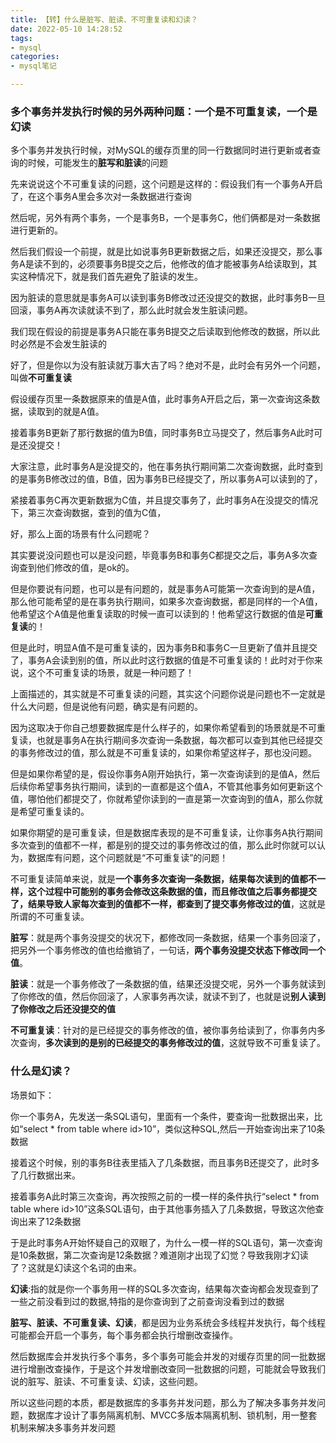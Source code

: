 ```yaml
---
title: 【转】什么是脏写、脏读、不可重复读和幻读？
date: 2022-05-10 14:28:52
tags: 
- mysql
categories:
- mysql笔记

---
```


### 多个事务并发执行时候的另外两种问题：一个是不可重复读，一个是幻读

多个事务并发执行时候，对MySQL的缓存页里的同一行数据同时进行更新或者查询的时候，可能发生的**脏写和脏读**的问题
<!--more-->
先来说说这个不可重复读的问题，这个问题是这样的：假设我们有一个事务A开启了，在这个事务A里会多次对一条数据进行查询

然后呢，另外有两个事务，一个是事务B，一个是事务C，他们俩都是对一条数据进行更新的。

然后我们假设一个前提，就是比如说事务B更新数据之后，如果还没提交，那么事务A是读不到的，必须要事务B提交之后，他修改的值才能被事务A给读取到，其实这种情况下，就是我们首先避免了脏读的发生。

因为脏读的意思就是事务A可以读到事务B修改过还没提交的数据，此时事务B一旦回滚，事务A再次读就读不到了，那么此时就会发生脏读问题。

我们现在假设的前提是事务A只能在事务B提交之后读取到他修改的数据，所以此时必然是不会发生脏读的

好了，但是你以为没有脏读就万事大吉了吗？绝对不是，此时会有另外一个问题，叫做**不可重复读**

假设缓存页里一条数据原来的值是A值，此时事务A开启之后，第一次查询这条数据，读取到的就是A值。  

接着事务B更新了那行数据的值为B值，同时事务B立马提交了，然后事务A此时可是还没提交！

大家注意，此时事务A是没提交的，他在事务执行期间第二次查询数据，此时查到的是事务B修改过的值，B值，因为事务B已经提交了，所以事务A可以读到的了，

紧接着事务C再次更新数据为C值，并且提交事务了，此时事务A在没提交的情况下，第三次查询数据，查到的值为C值，

好，那么上面的场景有什么问题呢？

其实要说没问题也可以是没问题，毕竟事务B和事务C都提交之后，事务A多次查询查到他们修改的值，是ok的。

但是你要说有问题，也可以是有问题的，就是事务A可能第一次查询到的是A值，那么他可能希望的是在事务执行期间，如果多次查询数据，都是同样的一个A值，他希望这个A值是他重复读取的时候一直可以读到的！他希望这行数据的值是**可重复读**的！

但是此时，明显A值不是可重复读的，因为事务B和事务C一旦更新了值并且提交了，事务A会读到别的值，所以此时这行数据的值是不可重复读的！此时对于你来说，这个不可重复读的场景，就是一种问题了！

上面描述的，其实就是不可重复读的问题，其实这个问题你说是问题也不一定就是什么大问题，但是说他有问题，确实是有问题的。

因为这取决于你自己想要数据库是什么样子的，如果你希望看到的场景就是不可重复读，也就是事务A在执行期间多次查询一条数据，每次都可以查到其他已经提交的事务修改过的值，那么就是不可重复读的，如果你希望这样子，那也没问题。

但是如果你希望的是，假设你事务A刚开始执行，第一次查询读到的是值A，然后后续你希望事务执行期间，读到的一直都是这个值A，不管其他事务如何更新这个值，哪怕他们都提交了，你就希望你读到的一直是第一次查询到的值A，那么你就是希望可重复读的。

如果你期望的是可重复读，但是数据库表现的是不可重复读，让你事务A执行期间多次查到的值都不一样，都是别的提交过的事务修改过的值，那么此时你就可以认为，数据库有问题，这个问题就是“不可重复读”的问题！

不可重复读简单来说，就是**一个事务多次查询一条数据，结果每次读到的值都不一样，这个过程中可能别的事务会修改这条数据的值，而且修改值之后事务都提交了，结果导致人家每次查到的值都不一样，都查到了提交事务修改过的值**，这就是所谓的不可重复读。

**脏写**：就是两个事务没提交的状况下，都修改同一条数据，结果一个事务回滚了，把另外一个事务修改的值也给撤销了，一句话，**两个事务没提交状态下修改同一个值**。

**脏读**：就是一个事务修改了一条数据的值，结果还没提交呢，另外一个事务就读到了你修改的值，然后你回滚了，人家事务再次读，就读不到了，也就是说**别人读到了你修改之后还没提交的值**

**不可重复读**：针对的是已经提交的事务修改的值，被你事务给读到了，你事务内多次查询，**多次读到的是别的已经提交的事务修改过的值**，这就导致不可重复读了。

### 什么是幻读？

场景如下：

你一个事务A，先发送一条SQL语句，里面有一个条件，要查询一批数据出来，比如“select * from table where id>10”，类似这种SQL,然后一开始查询出来了10条数据

接着这个时候，别的事务B往表里插入了几条数据，而且事务B还提交了，此时多了几行数据出来。

接着事务A此时第三次查询，再次按照之前的一模一样的条件执行“select * from table where id>10”这条SQL语句，由于其他事务插入了几条数据，导致这次他查询出来了12条数据

于是此时事务A开始怀疑自己的双眼了，为什么一模一样的SQL语句，第一次查询是10条数据，第二次查询是12条数据？难道刚才出现了幻觉？导致我刚才幻读了？这就是幻读这个名词的由来。

**幻读**:指的就是你一个事务用一样的SQL多次查询，结果每次查询都会发现查到了一些之前没看到过的数据,特指的是你查询到了之前查询没看到过的数据

**脏写、脏读、不可重复读、幻读**，都是因为业务系统会多线程并发执行，每个线程可能都会开启一个事务，每个事务都会执行增删改查操作。

然后数据库会并发执行多个事务，多个事务可能会并发的对缓存页里的同一批数据进行增删改查操作，于是这个并发增删改查同一批数据的问题，可能就会导致我们说的脏写、脏读、不可重复读、幻读，这些问题。

所以这些问题的本质，都是数据库的多事务并发问题，那么为了解决多事务并发问题，数据库才设计了事务隔离机制、MVCC多版本隔离机制、锁机制，用一整套机制来解决多事务并发问题


